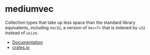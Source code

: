 # mediumvec

Collection types that take up less space than the standard library
equivalents, including `Vec32`, a version of `Vec<T>` that is indexed by `u32`
instead of `usize`.

* [Documentation](https://docs.rs/mediumvec)
* [crates.io](https://crates.io/crates/mediumvec)
